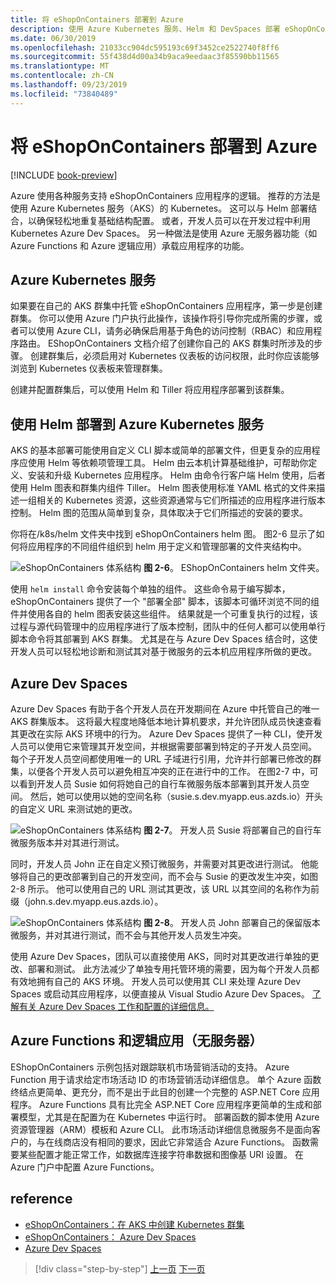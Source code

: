 ```yaml
---
title: 将 eShopOnContainers 部署到 Azure
description: 使用 Azure Kubernetes 服务、Helm 和 DevSpaces 部署 eShopOnContainers 应用程序。
ms.date: 06/30/2019
ms.openlocfilehash: 21033cc904dc595193c69f3452ce2522740f8ff6
ms.sourcegitcommit: 55f438d4d00a34b9aca9eedaac3f85590bb11565
ms.translationtype: MT
ms.contentlocale: zh-CN
ms.lasthandoff: 09/23/2019
ms.locfileid: "73840489"
---
```

# <a name="deploying-eshoponcontainers-to-azure"></a>将 eShopOnContainers 部署到 Azure

[!INCLUDE [book-preview](../../../includes/book-preview.md)]

Azure 使用各种服务支持 eShopOnContainers 应用程序的逻辑。 推荐的方法是使用 Azure Kubernetes 服务（AKS）的 Kubernetes。 这可以与 Helm 部署结合，以确保轻松地重复基础结构配置。 或者，开发人员可以在开发过程中利用 Kubernetes Azure Dev Spaces。 另一种做法是使用 Azure 无服务器功能（如 Azure Functions 和 Azure 逻辑应用）承载应用程序的功能。

## <a name="azure-kubernetes-service"></a>Azure Kubernetes 服务

如果要在自己的 AKS 群集中托管 eShopOnContainers 应用程序，第一步是创建群集。 你可以使用 Azure 门户执行此操作，该操作将引导你完成所需的步骤，或者可以使用 Azure CLI，请务必确保启用基于角色的访问控制（RBAC）和应用程序路由。 EShopOnContainers 文档介绍了创建你自己的 AKS 群集时所涉及的步骤。 创建群集后，必须启用对 Kubernetes 仪表板的访问权限，此时你应该能够浏览到 Kubernetes 仪表板来管理群集。

创建并配置群集后，可以使用 Helm 和 Tiller 将应用程序部署到该群集。

## <a name="deploying-to-azure-kubernetes-service-using-helm"></a>使用 Helm 部署到 Azure Kubernetes 服务

AKS 的基本部署可能使用自定义 CLI 脚本或简单的部署文件，但更复杂的应用程序应使用 Helm 等依赖项管理工具。 Helm 由云本机计算基础维护，可帮助你定义、安装和升级 Kubernetes 应用程序。 Helm 由命令行客户端 Helm 使用，后者使用 Helm 图表和群集内组件 Tiller。 Helm 图表使用标准 YAML 格式的文件来描述一组相关的 Kubernetes 资源，这些资源通常与它们所描述的应用程序进行版本控制。 Helm 图的范围从简单到复杂，具体取决于它们所描述的安装的要求。

你将在/k8s/helm 文件夹中找到 eShopOnContainers helm 图。 图2-6 显示了如何将应用程序的不同组件组织到 helm 用于定义和管理部署的文件夹结构中。

![eShopOnContainers 体系结构](./media/eshoponcontainers-helm-folder.png)
**图 2-6**。 EShopOnContainers helm 文件夹。

使用 `helm install` 命令安装每个单独的组件。 这些命令易于编写脚本，eShopOnContainers 提供了一个 "部署全部" 脚本，该脚本可循环浏览不同的组件并使用各自的 helm 图表安装这些组件。 结果就是一个可重复执行的过程，该过程与源代码管理中的应用程序进行了版本控制，团队中的任何人都可以使用单行脚本命令将其部署到 AKS 群集。 尤其是在与 Azure Dev Spaces 结合时，这使开发人员可以轻松地诊断和测试其对基于微服务的云本机应用程序所做的更改。

## <a name="azure-dev-spaces"></a>Azure Dev Spaces

Azure Dev Spaces 有助于各个开发人员在开发期间在 Azure 中托管自己的唯一 AKS 群集版本。 这将最大程度地降低本地计算机要求，并允许团队成员快速查看其更改在实际 AKS 环境中的行为。 Azure Dev Spaces 提供了一种 CLI，使开发人员可以使用它来管理其开发空间，并根据需要部署到特定的子开发人员空间。 每个子开发人员空间都使用唯一的 URL 子域进行引用，允许并行部署已修改的群集，以便各个开发人员可以避免相互冲突的正在进行中的工作。 在图2-7 中，可以看到开发人员 Susie 如何将她自己的自行车微服务版本部署到其开发人员空间。 然后，她可以使用以她的空间名称（susie.s.dev.myapp.eus.azds.io）开头的自定义 URL 来测试她的更改。

![eShopOnContainers 体系结构](./media/azure-devspaces-one.png)
**图 2-7**。 开发人员 Susie 将部署自己的自行车微服务版本并对其进行测试。

同时，开发人员 John 正在自定义预订微服务，并需要对其更改进行测试。 他能够将自己的更改部署到自己的开发空间，而不会与 Susie 的更改发生冲突，如图2-8 所示。 他可以使用自己的 URL 测试其更改，该 URL 以其空间的名称作为前缀（john.s.dev.myapp.eus.azds.io）。

![eShopOnContainers 体系结构](./media/azure-devspaces-two.png)
**图 2-8**。 开发人员 John 部署自己的保留版本微服务，并对其进行测试，而不会与其他开发人员发生冲突。

使用 Azure Dev Spaces，团队可以直接使用 AKS，同时对其更改进行单独的更改、部署和测试。 此方法减少了单独专用托管环境的需要，因为每个开发人员都有效地拥有自己的 AKS 环境。 开发人员可以使用其 CLI 来处理 Azure Dev Spaces 或启动其应用程序，以便直接从 Visual Studio Azure Dev Spaces。 [了解有关 Azure Dev Spaces 工作和配置的详细信息。](https://docs.microsoft.com/azure/dev-spaces/how-dev-spaces-works)

## <a name="azure-functions-and-logic-apps-serverless"></a>Azure Functions 和逻辑应用（无服务器）

EShopOnContainers 示例包括对跟踪联机市场营销活动的支持。 Azure Function 用于请求给定市场活动 ID 的市场营销活动详细信息。 单个 Azure 函数终结点更简单、更充分，而不是出于此目的创建一个完整的 ASP.NET Core 应用程序。 Azure Functions 具有比完全 ASP.NET Core 应用程序更简单的生成和部署模型，尤其是在配置为在 Kubernetes 中运行时。 部署函数的脚本使用 Azure 资源管理器（ARM）模板和 Azure CLI。 此市场活动详细信息微服务不是面向客户的，与在线商店没有相同的要求，因此它非常适合 Azure Functions。 函数需要某些配置才能正常工作，如数据库连接字符串数据和图像基 URI 设置。 在 Azure 门户中配置 Azure Functions。

## <a name="references"></a>reference

- [eShopOnContainers：在 AKS 中创建 Kubernetes 群集](https://github.com/dotnet-architecture/eShopOnContainers/wiki/Deploy-to-Azure-Kubernetes-Service-(AKS)#create-kubernetes-cluster-in-aks)
- [eShopOnContainers： Azure Dev Spaces](https://github.com/dotnet-architecture/eShopOnContainers/wiki/Azure-Dev-Spaces)
- [Azure Dev Spaces](https://docs.microsoft.com/azure/dev-spaces/about)

>[!div class="step-by-step"]
>[上一页](map-eshoponcontainers-azure-services.md)
>[下一页](centralized-configuration.md)
